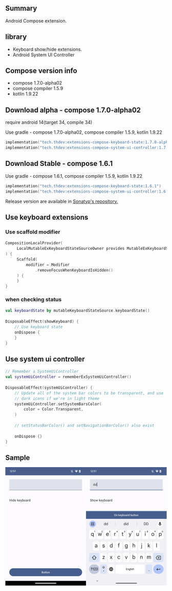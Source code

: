 ## Summary

Android Compose extension.


## library

- Keyboard show/hide extensions.
- Android System UI Controller


## Compose version info 

- compose 1.7.0-alpha02
- compose compiler 1.5.9
- kotlin 1.9.22

## Download alpha - compose 1.7.0-alpha02

require android 14(target 34, compile 34)

Use gradle - compose 1.7.0-alpha02, compose compiler 1.5.9, kotlin 1.9.22

```kotlin
implementation("tech.thdev:extensions-compose-keyboard-state:1.7.0-alpha02")
implementation("tech.thdev:extensions-compose-system-ui-controller:1.7.0-alpha02")
```

## Download Stable - compose 1.6.1

Use gradle - compose 1.6.1, compose compiler 1.5.9, kotlin 1.9.22

```kotlin
implementation("tech.thdev:extensions-compose-keyboard-state:1.6.1")
implementation("tech.thdev:extensions-compose-system-ui-controller:1.6.1")
```

Release version are available in [Sonatyp's repository.](https://search.maven.org/search?q=tech.thdev)

## Use keyboard extensions

### Use scaffold modifier

```kotlin
CompositionLocalProvider(
     LocalMutableExKeyboardStateSourceOwner provides MutableExKeyboardStateSource()
) {
     Scaffold(
         modifier = Modifier
             .removeFocusWhenKeyboardIsHidden()
     ) {
     }
}
```
 
### when checking status

```kotlin
val keyboardState by mutableKeyboardStateSource.keyboardState()

DisposableEffect(showKeyboard) {
    // Use keyboard state
    onDispose {
    }
}
```

## Use system ui controller

```kotlin
// Remember a SystemUiController
val systemUiController = rememberExSystemUiController()

DisposableEffect(systemUiController) {
    // Update all of the system bar colors to be transparent, and use
    // dark icons if we're in light theme
    systemUiController.setSystemBarsColor(
        color = Color.Transparent,
    )

    // setStatusBarColor() and setNavigationBarColor() also exist

    onDispose {}
}
```

## Sample

![image](images/sample.png)
